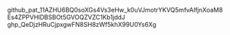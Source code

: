 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
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
